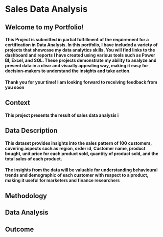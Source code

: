 # Sales Data Analysis

## Welcome to my Portfolio!

#### This Project is submitted in partial fulfillment of the requirement for a certification in Data Analysis. In this portfolio, I have included a variety of projects that showcase my data analytics skills. You will find links to the dashboard and reports I have created using various tools such as Power BI, Excel, and SQL. These projects demonstrate my ability to analyze and present data in a clear and visually appealing way, making it easy for decision-makers to understand the insights and take action.

#### Thank you for your time! I am looking forward to receiving feedback from you soon

## Context
#### This project presents the result of sales data analysis i

## Data Description

#### This dataset provides insights into the sales pattern of 100 customers, covering aspects such as region, order id, Customer name, product bought, unit price for each product sold, quantity of product sold, and the total sales of each product.

#### The insights from the data will be valuable for understanding behavioural trends and demographic of each customer with respect to a product, making it useful for marketers and finance researchers


## Methodology

## Data Analysis

## Outcome


